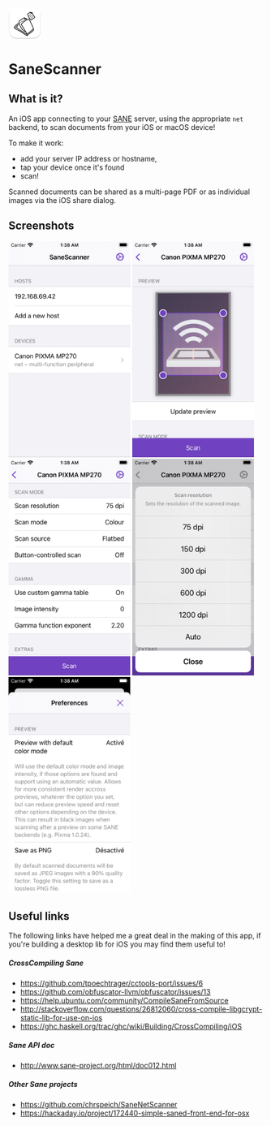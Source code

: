 <img src="Resources/README-AppIcon.png" width=64 />

# SaneScanner

## What is it?

An iOS app connecting to your [SANE](http://www.sane-project.org/) server, using the appropriate `net` backend, to scan documents from your iOS or macOS device!

To make it work:

- add your server IP address or hostname,
- tap your device once it's found
- scan!

Scanned documents can be shared as a multi-page PDF or as individual images via the iOS share dialog.

## Screenshots

<img src="fastlane/screenshots/en-US/iPhone SE (1st generation)-01-Devices.png?raw=true" alt="Devices" width="240" /> <img src="fastlane/screenshots/en-US/iPhone SE (1st generation)-02-DeviceWithPreview.png?raw=true" alt="Devices" width="240" />
<img src="fastlane/screenshots/en-US/iPhone SE (1st generation)-03-DeviceWithOptions.png?raw=true" alt="Devices" width="240" />
<img src="fastlane/screenshots/en-US/iPhone SE (1st generation)-04-DeviceWithOptionPopup.png?raw=true" alt="Devices" width="240" />
<img src="fastlane/screenshots/en-US/iPhone SE (1st generation)-05-Settings.png?raw=true" alt="Devices" width="240" />

## Useful links

The following links have helped me a great deal in the making of this app, if you're building a desktop lib for iOS you may find them useful to!

##### CrossCompiling Sane

- <https://github.com/tpoechtrager/cctools-port/issues/6>
- <https://github.com/obfuscator-llvm/obfuscator/issues/13>
- <https://help.ubuntu.com/community/CompileSaneFromSource>
- <http://stackoverflow.com/questions/26812060/cross-compile-libgcrypt-static-lib-for-use-on-ios>
- <https://ghc.haskell.org/trac/ghc/wiki/Building/CrossCompiling/iOS>

##### Sane API doc

- <http://www.sane-project.org/html/doc012.html>

##### Other Sane projects

- <https://github.com/chrspeich/SaneNetScanner>
- <https://hackaday.io/project/172440-simple-saned-front-end-for-osx>

